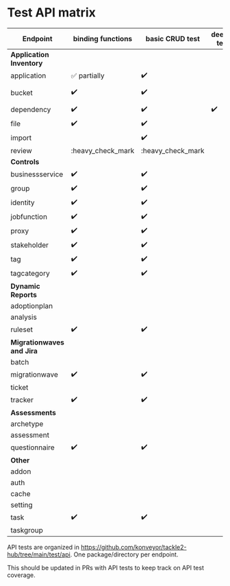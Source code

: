 # Test API matrix

Endpoint | binding functions | basic CRUD test | deeper test| notes/component/status
-- | -- | -- | -- | --
**Application Inventory**||||
application|:white_check_mark: partially|:heavy_check_mark:||
bucket|:heavy_check_mark:|:heavy_check_mark:||partially within application
dependency|:heavy_check_mark:|:heavy_check_mark:|:heavy_check_mark:|
file|:heavy_check_mark:|:heavy_check_mark:||
import||:heavy_check_mark:||
review|:heavy_check_mark|:heavy_check_mark||
**Controls**||||
businessservice|:heavy_check_mark:|:heavy_check_mark:||
group|:heavy_check_mark:|:heavy_check_mark:||aka StakeholderGroup
identity|:heavy_check_mark:|:heavy_check_mark:||
jobfunction|:heavy_check_mark:|:heavy_check_mark:||
proxy|:heavy_check_mark:|:heavy_check_mark:||
stakeholder|:heavy_check_mark:|:heavy_check_mark:||
tag|:heavy_check_mark:|:heavy_check_mark:||
tagcategory|:heavy_check_mark:|:heavy_check_mark:||
**Dynamic Reports**||||
adoptionplan||||
analysis||||
ruleset|:heavy_check_mark:|:heavy_check_mark:||
**Migrationwaves and Jira**||||
batch||||
migrationwave|:heavy_check_mark:|:heavy_check_mark:||
ticket||||
tracker|:heavy_check_mark:|:heavy_check_mark:||
**Assessments**||||
archetype||||
assessment||||
questionnaire|:heavy_check_mark:|:heavy_check_mark:||
**Other**||||
addon || | |
auth||||
cache||||
setting||||
task|:heavy_check_mark:|:heavy_check_mark:||
taskgroup||||

API tests are organized in https://github.com/konveyor/tackle2-hub/tree/main/test/api. One package/directory per endpoint.

This should be updated in PRs with API tests to keep track on API test coverage.

